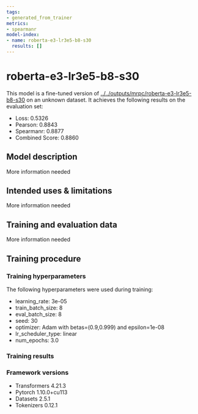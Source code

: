 ```yaml
---
tags:
- generated_from_trainer
metrics:
- spearmanr
model-index:
- name: roberta-e3-lr3e5-b8-s30
  results: []
---
```


<!-- This model card has been generated automatically according to the information the Trainer had access to. You
should probably proofread and complete it, then remove this comment. -->

# roberta-e3-lr3e5-b8-s30

This model is a fine-tuned version of [../../outputs/mrpc/roberta-e3-lr3e5-b8-s30](https://huggingface.co/../../outputs/mrpc/roberta-e3-lr3e5-b8-s30) on an unknown dataset.
It achieves the following results on the evaluation set:
- Loss: 0.5326
- Pearson: 0.8843
- Spearmanr: 0.8877
- Combined Score: 0.8860

## Model description

More information needed

## Intended uses & limitations

More information needed

## Training and evaluation data

More information needed

## Training procedure

### Training hyperparameters

The following hyperparameters were used during training:
- learning_rate: 3e-05
- train_batch_size: 8
- eval_batch_size: 8
- seed: 30
- optimizer: Adam with betas=(0.9,0.999) and epsilon=1e-08
- lr_scheduler_type: linear
- num_epochs: 3.0

### Training results



### Framework versions

- Transformers 4.21.3
- Pytorch 1.10.0+cu113
- Datasets 2.5.1
- Tokenizers 0.12.1
